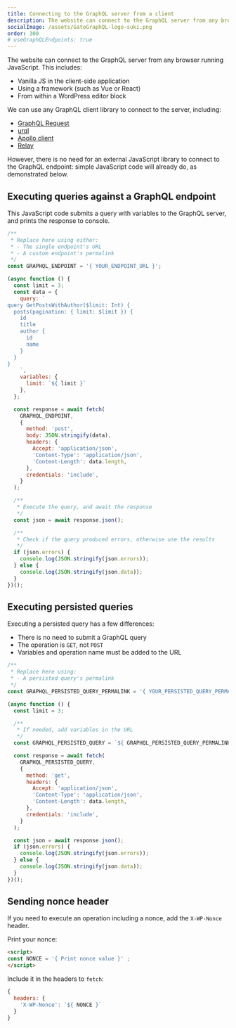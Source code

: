 ```yaml
---
title: Connecting to the GraphQL server from a client
description: The website can connect to the GraphQL server from any browser running JavaScript.
socialImage: /assets/GatoGraphQL-logo-suki.png
order: 300
# useGraphQLEndpoints: true
---
```


The website can connect to the GraphQL server from any browser running JavaScript. This includes:

- Vanilla JS in the client-side application
- Using a framework (such as Vue or React)
- From within a WordPress editor block

We can use any GraphQL client library to connect to the server, including:

- [GraphQL Request](https://github.com/jasonkuhrt/graphql-request)
- [urql](https://github.com/urql-graphql/urql)
- [Apollo client](https://github.com/apollographql/apollo-client)
- [Relay](https://github.com/facebook/relay)

However, there is no need for an external JavaScript library to connect to the GraphQL endpoint: simple JavaScript code will already do, as demonstrated below.

## Executing queries against a GraphQL endpoint

This JavaScript code submits a query with variables to the GraphQL server, and prints the response to console.

```js
/**
 * Replace here using either:
 * - The single endpoint's URL
 * - A custom endpoint's permalink
 */
const GRAPHQL_ENDPOINT = '{ YOUR_ENDPOINT_URL }';

(async function () {
  const limit = 3;
  const data = {
    query: `
query GetPostsWithAuthor($limit: Int) {
  posts(pagination: { limit: $limit }) {
    id
    title
    author {
      id
      name
    }
  }
}
    `,
    variables: {
      limit: `${ limit }`
    },
  };

  const response = await fetch(
    GRAPHQL_ENDPOINT,
    {
      method: 'post',
      body: JSON.stringify(data),
      headers: {
        Accept: 'application/json',
        'Content-Type': 'application/json',
        'Content-Length': data.length,
      },
      credentials: 'include',
    }
  );

  /**
   * Execute the query, and await the response
   */
  const json = await response.json();

  /**
   * Check if the query produced errors, otherwise use the results
   */
  if (json.errors) {
    console.log(JSON.stringify(json.errors));
  } else {
    console.log(JSON.stringify(json.data));
  }
})();
```

## Executing persisted queries

Executing a persisted query has a few differences:

- There is no need to submit a GraphQL query
- The operation is `GET`, not `POST`
- Variables and operation name must be added to the URL

```js
/**
 * Replace here using:
 * - A persisted query's permalink
 */
const GRAPHQL_PERSISTED_QUERY_PERMALINK = '{ YOUR_PERSISTED_QUERY_PERMALINK }';

(async function () {
  const limit = 3;

  /**
   * If needed, add variables in the URL
   */
  const GRAPHQL_PERSISTED_QUERY = `${ GRAPHQL_PERSISTED_QUERY_PERMALINK }?limit=${ limit }`;

  const response = await fetch(
    GRAPHQL_PERSISTED_QUERY,
    {
      method: 'get',
      headers: {
        Accept: 'application/json',
        'Content-Type': 'application/json',
        'Content-Length': data.length,
      },
      credentials: 'include',
    }
  );

  const json = await response.json();
  if (json.errors) {
    console.log(JSON.stringify(json.errors));
  } else {
    console.log(JSON.stringify(json.data));
  }
})();
```

## Sending nonce header

If you need to execute an operation including a nonce, add the `X-WP-Nonce` header.

Print your nonce:

```html
<script>
const NONCE = '{ Print nonce value }' ;
</script>
```

Include it in the headers to `fetch`:

```js
{
  headers: {
    'X-WP-Nonce': `${ NONCE }`
  }
}
```

<!-- ## Demonstration

This same page is connecting to the GraphQL server, to fetch a list of posts, using the JavaScript code shown at the top.

You can inspect this page's source code, and use the DevTools Network tab to see how it is executing the query against the GraphQL server.

Results from executing the query:

<pre><code class="language-json" id="graphql-response"></code></pre>

<script src="/js/vendors/beautify.js"></script>
<script>
window.addEventListener('DOMContentLoaded', () => {
  const GRAPHQL_ENDPOINT = GRAPHQL_ENDPOINT_SOURCE_URL;

  (async function () {
    const limit = 3;
    const data = {
    query: `
query GetPostsWithAuthor($limit: Int) {
  posts(pagination: { limit: $limit }) {
    id
    title
    author {
      id
      name
    }
  }
}
    `,
    variables: {
      limit: `${ limit }`
    },
  };

    const response = await fetch(
      GRAPHQL_ENDPOINT,
      {
        method: 'post',
        body: JSON.stringify(data),
        headers: {
          Accept: 'application/json',
          'Content-Type': 'application/json',
          'Content-Length': data.length,
        },
        credentials: 'include',
      }
    );

    const json = await response.json();
    document.getElementById('graphql-response').innerHTML = js_beautify(
      JSON.stringify(json.data)
    );
  })();
});
</script> -->
